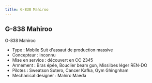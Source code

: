 ```yaml
---
title: G-838 Mahiroo
---
```


G-838 Mahiroo
-------------




G-838 Mahiroo


* Type : Mobile Suit d'assaut de production massive
* Concepteur : Inconnu
* Mise en service : découvert en CC 2345
* Armement : Bras épée, Bouclier beam gun, Missilbes léger REN-DO
* Pilotes : Sweatson Sutero, Cancer Kafka, Gym Ghingnham
* Mechanical designer : Mahiro Maeda
